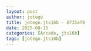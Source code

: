 ```yaml
---
layout: post
author: jotego
title: jotego.jts16b - 8735af8
date: 2025-08-15
categories: [Arcade, jts16b]
tags: [jotego.jts16b]
---
```


